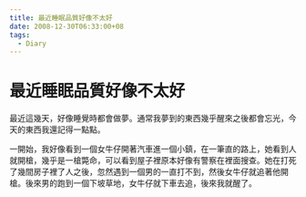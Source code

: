 ```yaml
---
title: 最近睡眠品質好像不太好
date: 2008-12-30T06:33:00+08
tags:
  - Diary
---
```

# 最近睡眠品質好像不太好

最近這幾天，好像睡覺時都會做夢。通常我夢到的東西幾乎醒來之後都會忘光，今天的東西我還記得一點點。  
  
一開始，我好像看到一個女牛仔開著汽車進一個小鎮，在一筆直的路上，她看到人就開槍，幾乎是一槍斃命，可以看到屋子裡原本好像有警察在裡面搜查。她在打死了幾間房子裡了人之後，忽然遇到一個男的一直打不到，然後女牛仔就追著他開槍。後來男的跑到一個下坡草地，女牛仔就下車去追，後來我就醒了。
